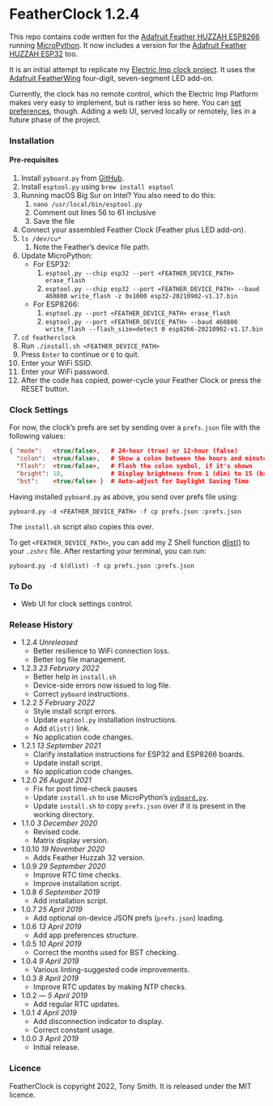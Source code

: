# FeatherClock 1.2.4 #

This repo contains code written for the [Adafruit Feather HUZZAH ESP8266](https://www.adafruit.com/product/2821) running [MicroPython](http://docs.micropython.org/en/latest/index.html). It now includes a version for the [Adafruit Feather HUZZAH ESP32](https://www.adafruit.com/product/3405) too.

It is an initial attempt to replicate my [Electric Imp clock project](https://github.com/smittytone/Clock). It uses the [Adafruit FeatherWing](https://learn.adafruit.com/adafruit-7-segment-led-featherwings/overview) four-digit, seven-segment LED add-on.

Currently, the clock has no remote control, which the Electric Imp Platform makes very easy to implement, but is rather less so here. You can [set preferences](#clock-settings), though. Adding a web UI, served locally or remotely, lies in a future phase of the project.

### Installation ###

#### Pre-requisites ####

1. Install `pyboard.py` from [GitHub](https://github.com/micropython/micropython/blob/master/tools/pyboard.py).
1. Install `esptool.py` using `brew install esptool`
1. Running macOS Big Sur on Intel? You also need to do this:
    1. `nano /usr/local/bin/esptool.py`
    1. Comment out lines 56 to 61 inclusive
    1. Save the file
1. Connect your assembled Feather Clock (Feather plus LED add-on).
1. `ls /dev/cu*`
    1. Note the Feather’s device file path.
1. Update MicroPython:
    * For ESP32:
        1. `esptool.py --chip esp32 --port <FEATHER_DEVICE_PATH> erase_flash`
        1. `esptool.py --chip esp32 --port <FEATHER_DEVICE_PATH> --baud 460800 write_flash -z 0x1000 esp32-20210902-v1.17.bin`
    * For ESP8266:
        1. `esptool.py --port <FEATHER_DEVICE_PATH> erase_flash`
        1. `esptool.py --port <FEATHER_DEVICE_PATH> --baud 460800 write_flash --flash_size=detect 0 esp8266-20210902-v1.17.bin`
1. `cd featherclock`
1. Run `./install.sh <FEATHER_DEVICE_PATH>`
1. Press `Enter` to continue or `Q` to quit.
1. Enter your WiFi SSID.
1. Enter your WiFi password.
1. After the code has copied, power-cycle your Feather Clock or press the RESET button.

### Clock Settings ###

For now, the clock’s prefs are set by sending over a `prefs.json` file with the following values:

```json
{ "mode":   <true/false>,   # 24-hour (true) or 12-hour (false)
  "colon":  <true/false>,   # Show a colon between the hours and minutes readouts
  "flash":  <true/false>,   # Flash the colon symbol, if it's shown
  "bright": 10,             # Display brightness from 1 (dim) to 15 (bright)
  "bst":    <true/false> }  # Auto-adjust for Daylight Saving Time
```

Having installed `pyboard.py` as above, you send over prefs file using:

```shell
pyboard.py -d <FEATHER_DEVICE_PATH> -f cp prefs.json :prefs.json
```

The `install.sh` script also copies this over.

To get `<FEATHER_DEVICE_PATH>`, you can add my Z Shell function [dlist()](https://gist.github.com/smittytone/15d00976df5b702debdcb3a8ae8f5bae) to your `.zshrc` file. After restarting your terminal, you can run:

```shell
pyboard.py -d $(dlist) -f cp prefs.json :prefs.json
```

### To Do ###

- Web UI for clock settings control.

### Release History ###

- 1.2.4 *Unreleased*
    - Better resilience to WiFi connection loss.
    - Better log file management.
- 1.2.3 *23 February 2022*
    - Better help in `install.sh`
    - Device-side errors now issued to log file.
    - Correct `pyboard` instructions.
- 1.2.2 *5 February 2022*
    - Style install script errors.
    - Update `esptool.py` installation instructions.
    - Add `dlist()` link.
    - No application code changes.
- 1.2.1 *13 September 2021*
    - Clarify installation instructions for ESP32 and ESP8266 boards.
    - Update install script.
    - No application code changes.
- 1.2.0 *26 August 2021*
    - Fix for post time-check pauses
    - Update `install.sh` to use MicroPython’s [`pyboard.py`](https://docs.micropython.org/en/latest/reference/pyboard.py.html).
    - Update `install.sh` to copy `prefs.json` over if it is present in the working directory.
- 1.1.0 *3 December 2020*
    - Revised code.
    - Matrix display version.
- 1.0.10 *19 November 2020*
    - Adds Feather Huzzah 32 version.
- 1.0.9 *29 September 2020*
    - Improve RTC time checks.
    - Improve installation script.
- 1.0.8 *6 September 2019*
    - Add installation script.
- 1.0.7 *25 April 2019*
    - Add optional on-device JSON prefs (`prefs.json`) loading.
- 1.0.6 *13 April 2019*
    - Add app preferences structure.
- 1.0.5 *10 April 2019*
    - Correct the months used for BST checking.
- 1.0.4 *9 April 2019*
    - Various linting-suggested code improvements.
- 1.0.3 *8 April 2019*
    - Improve RTC updates by making NTP checks.
- 1.0.2 &mdash; *5 April 2019*
    - Add regular RTC updates.
- 1.0.1 *4 April 2019*
    - Add disconnection indicator to display.
    - Correct constant usage.
- 1.0.0 *3 April 2019*
    - Initial release.

### Licence ###

FeatherClock is copyright 2022, Tony Smith. It is released under the MIT licence.
